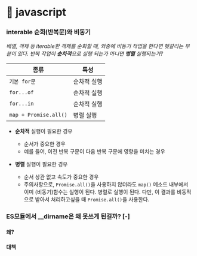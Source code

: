 # 󰏢 javascript



### interable 순회(반복문)와 비동기

_배열, 객체 등 iterable한 객체를 순회할 때, 와중에 비동기 작업을 한다면 헷갈리는 부분이 있다. 반복 작업이 **순차적**으로 실행 되는가 아니면 **병렬** 실행되는가?_


| 종류                | 특성        |
|---------------------|-------------|
| `기본 for문`          | 순차적 실행 |
| `for...of`            | 순차적 실행 |
| `for...in`            | 순차적 실행 |
| `map + Promise.all()` | 병렬 실행   |

- **순차적** 실행이 필요한 경우

  - 순서가 중요한 경우
  - 예를 들어, 이전 반복 구문이 다음 반복 구문에 영향을 미치는 경우

- **병렬** 실행이 필요한 경우

  - 순서 상관 없고 속도가 중요한 경우
  - 주의사항으로, `Promise.all()`을 사용하지 않더라도 `map()` 메소드 내부에서 이미 (비동기)함수는 실행이 된다. 병렬로 실행이 된다.
    다만, 이 결과를 비동적으로 받아서 처리하고싶을 때 `Promise.all()`을 사용한다.


### ES모듈에서 __dirname은 왜 못쓰게 된걸까? [-]

#### 왜?



#### 대책


